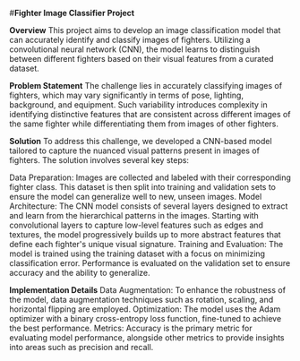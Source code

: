 #**Fighter Image Classifier Project**

**Overview**
This project aims to develop an image classification model that can accurately identify and classify images of fighters. Utilizing a convolutional neural network (CNN), the model learns to distinguish between different fighters based on their visual features from a curated dataset.

**Problem Statement**
The challenge lies in accurately classifying images of fighters, which may vary significantly in terms of pose, lighting, background, and equipment. Such variability introduces complexity in identifying distinctive features that are consistent across different images of the same fighter while differentiating them from images of other fighters.

**Solution**
To address this challenge, we developed a CNN-based model tailored to capture the nuanced visual patterns present in images of fighters. The solution involves several key steps:

Data Preparation: Images are collected and labeled with their corresponding fighter class. This dataset is then split into training and validation sets to ensure the model can generalize well to new, unseen images.
Model Architecture: The CNN model consists of several layers designed to extract and learn from the hierarchical patterns in the images. Starting with convolutional layers to capture low-level features such as edges and textures, the model progressively builds up to more abstract features that define each fighter's unique visual signature.
Training and Evaluation: The model is trained using the training dataset with a focus on minimizing classification error. Performance is evaluated on the validation set to ensure accuracy and the ability to generalize.

**Implementation Details**
Data Augmentation: To enhance the robustness of the model, data augmentation techniques such as rotation, scaling, and horizontal flipping are employed.
Optimization: The model uses the Adam optimizer with a binary cross-entropy loss function, fine-tuned to achieve the best performance.
Metrics: Accuracy is the primary metric for evaluating model performance, alongside other metrics to provide insights into areas such as precision and recall.
